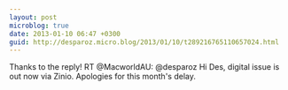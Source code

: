 ```yaml
---
layout: post
microblog: true
date: 2013-01-10 06:47 +0300
guid: http://desparoz.micro.blog/2013/01/10/t289216765110657024.html
---
```

Thanks to the reply! RT @MacworldAU: @desparoz Hi Des, digital issue is out now via Zinio. Apologies for this month's delay.
